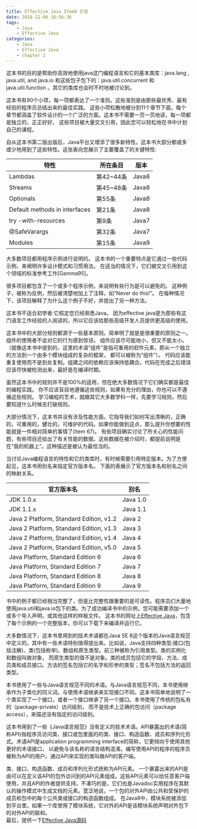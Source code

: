 ```yaml
---
title: Effective Java Item0 引言
date: 2018-12-06 16:56:36
tags:
    - Java
    - Effective Java
categories:
    - Java
    - Effective Java
    - chapter 1
---
```


这本书的目的是帮助你高效地使用java这门编程语言和它的基本类库：java.lang ,  java.util, and java.io
和这些包子包下的：java.util.concurrent 和java.util.function 。其它的类库也会时不时地被讨论到。

这本书有90个小项，每一项都表达了一个准则。这些准则是由那些最优秀、最有经验的程序员总结出来的最佳实践。
这些小项松散地被分到11个章节下面，每个章节都涵盖了软件设计的一个广泛的方面。这本书不需要一页一页地读，每一项都是独立的，正正好好。
这些项目被大量交叉引用，因此您可以轻松地在书中计划自己的课程。
<!-- more -->

自从这本书第二版出版后，Java平台又增添了很多新特性。这本书大部分都或多或少地用到了这些特性。这张表向您展示了主要覆盖了的关键特性:

| 特性 | 所在条目 | 版本 
| - | - | -
| Lambdas | 第42~44条| Java8
| Streams | 第45~48条 | Java8
| Optionals | 第55条 | Java8
| Default methods in interfaces | 第21条 | Java8
| try -with-resources  | 第9条 | Java7
| @SafeVarargs | 第32条 | Java7
| Modules | 第15条 | Java9

大多数项目都用程序示例进行说明的。
这本书的一个重要特点是它通过一些代码示例，来阐明许多设计模式和习惯用法。
在适当的情况下，它们被交叉引用到这个领域的标准参考工作[Gamma95]。

很多项目都包含了一个或多个程序示例，来说明有些行为是可以避免的。
这种例子，被称为反例，然后被清楚地加上了注释，如“Never do this!”。
在每种情况下，该项目解释了为什么这个例子不好，并提出了另一种方法。

这本书不适合初学者:它假定您已经熟悉Java。
因为effective java是为那些有这门语言工作经验的人阅读的，所以它应该给那些高级开发人员提供更高级的使用。

这本书中的大部分规则都源于一些基本原则。简单明了就是是很重要的原则之一。组件的使用者不会对它的行为感到惊讶。
组件应该尽可能地小，但又不能太小。（就像这本书中提到的，这里的术语“组件”是指可重用的软件元素，即从一个独立的方法到一个由多个模块组成的复杂的框架，
都可以被称为“组件”）。
代码应该能重复使用而不是到处复制。组建之间的依赖应该保持低耦合。代码在完成之后错误应该尽快被检测出来，最好是在编译时期。

虽然这本书中的规则并不是100%的适用，但在绝大多数情况下它们确实都是最佳的编程实践。
你不应该盲目地遵循这些规则，如果有充分的理由，你也可以不遵循这些规则。
学习编程的艺术，就跟其它大多数学科一样，先要学习规则，然后要知道什么时候去打破规则。

大部分情况下，这本书并没有涉及性能方面。它指导我们如何写出清晰的，正确的，可重用的，健壮的，可维护的代码。如果你能做到这点，那么提升你想要的性能就是一件相对简单的事情了(Item 67)。
有些项目确实讨论了所关心的性能问题，有些项目还给出了有关性能的数据。这些数据在被介绍时，都提前说明是在“我的机器上”。这种描述是被认为最恰当的。

当讨论Java编程语言的特性和它的类库时，有时候需要引用特定版本。为了方便起见，这本书用别名来指定官方版本名。
下面的表展示了官方版本名和别名之间的映射关系。

| 官方版本名 | 别名 
| - | - 
|JDK 1.0.x                                 |Java 1.0
|JDK 1.1.x                                 |Java 1.1 
|Java 2 Platform, Standard Edition, v1.2   |Java 2
|Java 2 Platform, Standard Edition, v1.3   |Java 3
|Java 2 Platform, Standard Edition, v1.4   |Java 4
|Java 2 Platform, Standard Edition, v5.0   |Java 5
|Java Platform, Standard Edition 6         |Java 6
|Java Platform, Standard Edition 7         |Java 7
|Java Platform, Standard Edition 8         |Java 8
|Java Platform, Standard Edition 9         |Java 9

书中的例子都已经相当完整了，但是比完整性跟重要的是可读性。程序员们大量地使用java.util和java.io包下的类。为了成功编译书中的示例，您可能需要添加一个或多个导入声明，或其他这样的样板文件。
这本书的网址上[Effective Java](http://joshbloch.com/effectivejava)，包含了每个示例的一个完整版本，你可以下载下来编译并运行它。

大多数情况下，这本书里用到的技术术语都在Java SE 8这个版本的Java语言规范中定义的。其中有一些术语特别值得提出来。比如说，Java支持四种类型:接口(包括注解)、类(包括枚举)、数组和原生类型。前三种被称为引用类型。类的实例化和数组叫做对象，
而原生类型的值不是对象。类的成员包括它的字段、方法、成员类和成员接口。方法的签名包括它的名字和形参的类型；签名不包括方法的返回类型。

本书使用了一些与Java语言规范不同的术语。与Java语言规范不同，本书使用继承作为子类化的同义词。与使用术语继承来实现接口不同，这本书简单地说明了一个类实现了一个接口，或者一个接口继承了另一个接口。本书使用了传统的包私有的（package-private）访问级别，
而不是技术上正确的包访问（package access），来描述没有指定的访问级别。

这本书用到了一些《Java语言规范》没有定义的技术术语。API暴露出的术语(简称API)指程序员访问类、接口或包里面的的类、接口、构造函数、成员和序列化形式。术语API是application programming interface的简称，它更倾向于使用其他更好的术语接口，
以避免与该名称的语言结构混淆。编写使用API的程序的程序员被称为API的用户。通过API来实现的类叫做API的客户端。

类、接口、构造函数、成员和序列化形式统称为API元素。
一个暴露出来的API是由可以在定义该API的包外访问到的API元素组成。这些API元素可以给任意客户端使用，并且API的作者提供支持。不凑巧的是，它们也是Javadoc实用程序在其默认的操作模式中生成文档的元素。宽泛地说，一个包的对外API由公共和受保护的成员和包中的每个公共类或接口的构造函数组成。
在Java9中，模块系统被添加到平台里。如果一个库使用了模块系统，它对外的API是该模块系统声明对外包下的对外API的联和。  
最后，提供一下[Effective Java源码](https://github.com/jbloch/effective-java-3e-source-code)

